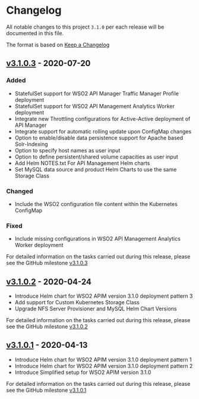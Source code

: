 # Changelog
All notable changes to this project `3.1.0` per each release will be documented in this file.

The format is based on [Keep a Changelog](https://keepachangelog.com/en/1.0.0/)

## [v3.1.0.3] - 2020-07-20

### Added

- StatefulSet support for WSO2 API Manager Traffic Manager Profile deployment
- StatefulSet support for WSO2 API Management Analytics Worker deployment
- Integrate new Throttling configurations for Active-Active deployment of API Manager
- Integrate support for automatic rolling update upon ConfigMap changes
- Option to enable/disable data persistence support for Apache based Solr-Indexing
- Option to specify host names as user input
- Option to define persistent/shared volume capacities as user input
- Add Helm NOTES.txt For API Management Helm charts
- Set MySQL data source and product Helm Charts to use the same Storage Class

### Changed

- Include the WSO2 configuration file content within the Kubernetes ConfigMap

### Fixed

- Include missing configurations in WSO2 API Management Analytics Worker deployment

For detailed information on the tasks carried out during this release, please see the GitHub milestone [v3.1.0.3](https://github.com/wso2/kubernetes-apim/milestone/14)

## [v3.1.0.2] - 2020-04-24

- Introduce Helm chart for WSO2 APIM version 3.1.0 deployment pattern 3
- Add support for Custom Kubernetes Storage Class
- Upgrade NFS Server Provisioner and MySQL Helm Chart Versions

For detailed information on the tasks carried out during this release, please see the GitHub milestone [v3.1.0.2](https://github.com/wso2/kubernetes-apim/milestone/13)

## [v3.1.0.1] - 2020-04-13

- Introduce Helm chart for WSO2 APIM version 3.1.0 deployment pattern 1
- Introduce Helm chart for WSO2 APIM version 3.1.0 deployment pattern 2
- Introduce Simplified setup for WSO2 APIM version 3.1.0

For detailed information on the tasks carried out during this release, please see the GitHub milestone [v3.1.0.1](https://github.com/wso2/kubernetes-apim/milestone/12)

[v3.1.0.3]: https://github.com/wso2/kubernetes-apim/compare/v3.1.0.2...v3.1.0.3
[v3.1.0.2]: https://github.com/wso2/kubernetes-apim/compare/v3.1.0.1...v3.1.0.2
[v3.1.0.1]: https://github.com/wso2/kubernetes-apim/compare/v3.0.0.3...v3.1.0.1
